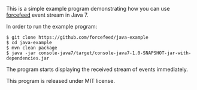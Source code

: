 This is a simple example program demonstrating how you can use
[forcefeed][1] event stream in Java 7.

In order to run the example program:

    $ git clone https://github.com/forcefeed/java-example
    $ cd java-example
    $ mvn clean package
    $ java -jar console-java7/target/console-java7-1.0-SNAPSHOT-jar-with-dependencies.jar

The program starts displaying the received stream of events
immediately.

This program is released under MIT license.  

[1]: http://www.forcefeed.ir/
